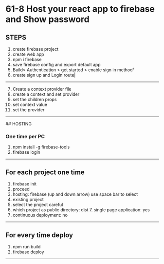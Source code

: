 # 61-8 Host your react app to firebase and Show password

## **STEPS**

1. create firebase project
2. create web app
3. npm i firebase
4. save firebase config and export default app
5. Build> Authentication > get started > enable sign in method¹
6. create sign up and Login route|

<hr />

7. Create a context provider file
8. create a context and set provider
9. set the children props
10. set context value
11. set the provider

<hr />
## HOSTING

### One time per PC

1. npm install -g firebase-tools
2. firebase login

<hr />

## For each project one time
1. firebase init
2. proceed
3. hosting: firebase (up and down arrow) use space bar to select
4. existing project
5. select the project careful
6. which project as public directory: dist 7. single page application: yes
8. continuous deployment: no

<hr />

## For every time deploy
1. npm run build
2. firebase deploy

<hr />
